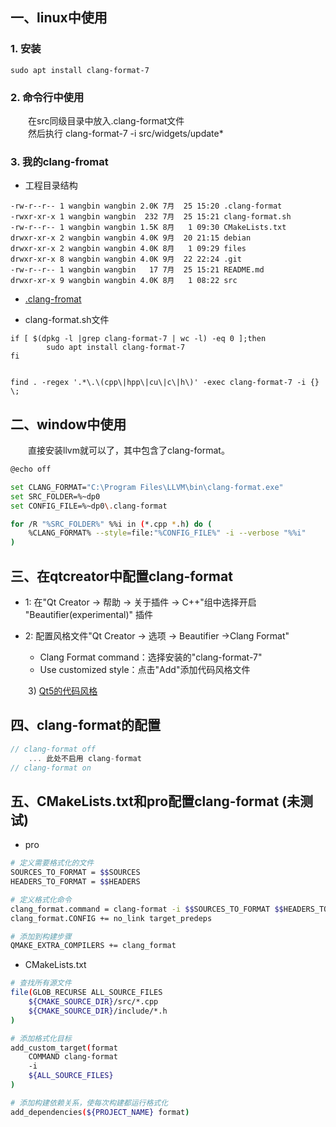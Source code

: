 
## 一、linux中使用

### 1. 安装

```shell
sudo apt install clang-format-7
```

### 2. 命令行中使用

&emsp;&emsp;在src同级目录中放入.clang-format文件  
&emsp;&emsp;然后执行 clang-format-7 -i src/widgets/update*

### 3. 我的clang-fromat

+ 工程目录结构

```shell
-rw-r--r-- 1 wangbin wangbin 2.0K 7月  25 15:20 .clang-format
-rwxr-xr-x 1 wangbin wangbin  232 7月  25 15:21 clang-format.sh
-rw-r--r-- 1 wangbin wangbin 1.5K 8月   1 09:30 CMakeLists.txt
drwxr-xr-x 2 wangbin wangbin 4.0K 9月  20 21:15 debian
drwxr-xr-x 2 wangbin wangbin 4.0K 8月   1 09:29 files
drwxr-xr-x 8 wangbin wangbin 4.0K 9月  22 22:24 .git
-rw-r--r-- 1 wangbin wangbin   17 7月  25 15:21 README.md
drwxr-xr-x 9 wangbin wangbin 4.0K 8月   1 08:22 src
```

+ [.clang-fromat](./.clang-format)

+ clang-format.sh文件

```shell
if [ $(dpkg -l |grep clang-format-7 | wc -l) -eq 0 ];then
        sudo apt install clang-format-7
fi


find . -regex '.*\.\(cpp\|hpp\|cu\|c\|h\)' -exec clang-format-7 -i {} \;
```

## 二、window中使用

&emsp;&emsp;直接安装llvm就可以了，其中包含了clang-format。

```bash
@echo off

set CLANG_FORMAT="C:\Program Files\LLVM\bin\clang-format.exe"
set SRC_FOLDER=%~dp0
set CONFIG_FILE=%~dp0\.clang-format

for /R "%SRC_FOLDER%" %%i in (*.cpp *.h) do (
	%CLANG_FORMAT% --style=file:"%CONFIG_FILE%" -i --verbose "%%i"
)
```

## 三、在qtcreator中配置clang-format

+ 1: 在"Qt Creator -> 帮助 -> 关于插件 -> C++"组中选择开启 "Beautifier(experimental)" 插件

+ 2: 配置风格文件"Qt Creator -> 选项 -> Beautifier ->Clang Format"  
   + Clang Format command：选择安装的"clang-format-7"  
   + Use customized style：点击"Add"添加代码风格文件 

&emsp;&emsp;3) [Qt5的代码风格](https://code.qt.io/cgit/qt/qt5.git/tree/_clang-format)

## 四、clang-format的配置

```cpp
// clang-format off
    ... 此处不启用 clang-format
// clang-format on
```

## 五、CMakeLists.txt和pro配置clang-format (未测试)

+ pro

```bash
# 定义需要格式化的文件
SOURCES_TO_FORMAT = $$SOURCES
HEADERS_TO_FORMAT = $$HEADERS

# 定义格式化命令
clang_format.command = clang-format -i $$SOURCES_TO_FORMAT $$HEADERS_TO_FORMAT
clang_format.CONFIG += no_link target_predeps

# 添加到构建步骤
QMAKE_EXTRA_COMPILERS += clang_format
```

+ CMakeLists.txt

```bash
# 查找所有源文件
file(GLOB_RECURSE ALL_SOURCE_FILES
    ${CMAKE_SOURCE_DIR}/src/*.cpp
    ${CMAKE_SOURCE_DIR}/include/*.h
)

# 添加格式化目标
add_custom_target(format
    COMMAND clang-format
    -i
    ${ALL_SOURCE_FILES}
)

# 添加构建依赖关系，使每次构建都运行格式化
add_dependencies(${PROJECT_NAME} format)
```